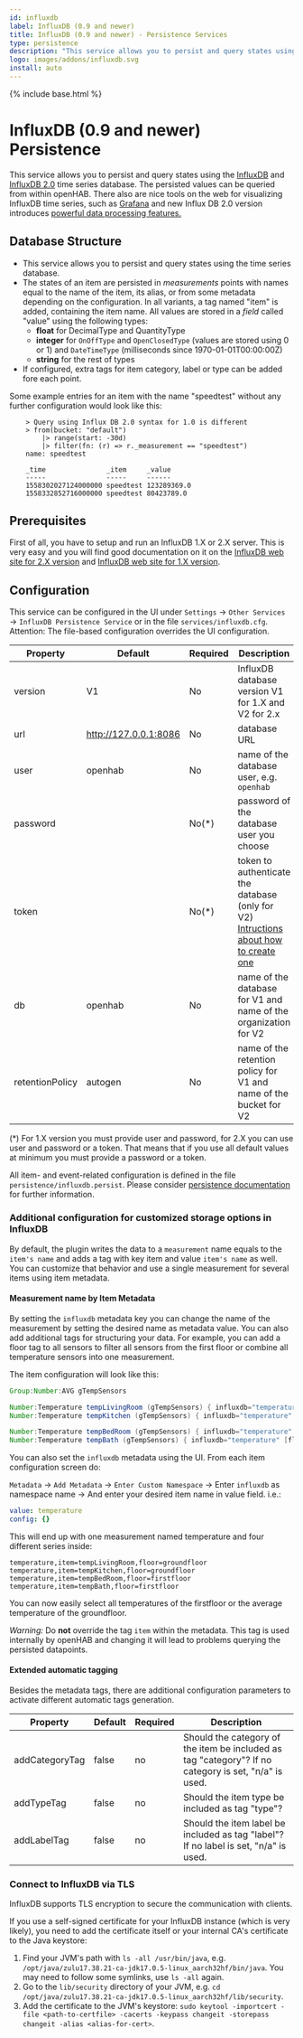 ```yaml
---
id: influxdb
label: InfluxDB (0.9 and newer)
title: InfluxDB (0.9 and newer) - Persistence Services
type: persistence
description: "This service allows you to persist and query states using the [InfluxDB](https://www.influxdata.com/products/influxdb-overview/) and [InfluxDB 2.0](https://v2.docs.influxdata.com/v2.0/) time series database. The persisted values can be queried from within openHAB."
logo: images/addons/influxdb.svg
install: auto
---
```


<!-- Attention authors: Do not edit directly. Please add your changes to the appropriate source repository -->

{% include base.html %}

# InfluxDB (0.9 and newer) Persistence

<AddonLogo />

This service allows you to persist and query states using the [InfluxDB](https://www.influxdata.com/products/influxdb-overview/) and [InfluxDB 2.0](https://v2.docs.influxdata.com/v2.0/) time series database. The persisted values can be queried from within openHAB.
There also are nice tools on the web for visualizing InfluxDB time series, such as [Grafana](https://grafana.com/) and new Influx DB 2.0 version introduces [powerful data processing features.](https://docs.influxdata.com/influxdb/v2.0/process-data/get-started/)

## Database Structure

- This service allows you to persist and query states using the time series database.
- The states of an item are persisted in _measurements_ points with names equal to the name of the item, its alias, or from some metadata depending on the configuration. In all variants, a tag named "item" is added, containing the item name.
  All values are stored in a _field_ called "value" using the following types:
  - **float** for DecimalType and QuantityType
  - **integer** for `OnOffType` and `OpenClosedType` (values are stored using 0 or 1) and `DateTimeType` (milliseconds since 1970-01-01T00:00:00Z)
  - **string** for the rest of types
- If configured, extra tags for item category, label or type can be added fore each point.

Some example entries for an item with the name "speedtest" without any further configuration would look like this:

```flux
    > Query using Influx DB 2.0 syntax for 1.0 is different
    > from(bucket: "default")
        |> range(start: -30d)
        |> filter(fn: (r) => r._measurement == "speedtest")
    name: speedtest

    _time               _item     _value
    -----               -----     ------
    1558302027124000000 speedtest 123289369.0
    1558332852716000000 speedtest 80423789.0
```

## Prerequisites

First of all, you have to setup and run an InfluxDB 1.X or 2.X server.
This is very easy and you will find good documentation on it on the
[InfluxDB web site for 2.X version](https://v2.docs.influxdata.com/v2.0/get-started/) and [InfluxDB web site for 1.X version](https://docs.influxdata.com/influxdb/v1.7/).

## Configuration

This service can be configured in the UI under `Settings` → `Other Services` → `InfluxDB Persistence Service` or in the file `services/influxdb.cfg`.
Attention: The file-based configuration overrides the UI configuration.

| Property        | Default               | Required | Description                                                                                                                                               |
| --------------- | --------------------- | -------- | --------------------------------------------------------------------------------------------------------------------------------------------------------- |
| version         | V1                    | No       | InfluxDB database version V1 for 1.X and V2 for 2.x                                                                                                       |
| url             | <http://127.0.0.1:8086> | No       | database URL                                                                                                                                              |
| user            | openhab               | No       | name of the database user, e.g. `openhab`                                                                                                                 |
| password        |                       | No(\*)   | password of the database user you choose                                                                                                                  |
| token           |                       | No(\*)   | token to authenticate the database (only for V2) [Intructions about how to create one](https://v2.docs.influxdata.com/v2.0/security/tokens/create-token/) |
| db              | openhab               | No       | name of the database for V1 and name of the organization for V2                                                                                           |
| retentionPolicy | autogen               | No       | name of the retention policy for V1 and name of the bucket for V2                                                                                         |

(\*) For 1.X version you must provide user and password, for 2.X you can use user and password or a token. That means
that if you use all default values at minimum you must provide a password or a token.

All item- and event-related configuration is defined in the file `persistence/influxdb.persist`.
Please consider [persistence documentation](https://www.openhab.org/docs/configuration/persistence.html#persistence) for further information.

### Additional configuration for customized storage options in InfluxDB

By default, the plugin writes the data to a `measurement` name equals to the `item's name` and adds a tag with key item and value `item's name` as well.
You can customize that behavior and use a single measurement for several items using item metadata.

#### Measurement name by Item Metadata

By setting the `influxdb` metadata key you can change the name of the measurement by setting the desired name as metadata value.
You can also add additional tags for structuring your data. For example, you can add a floor tag to all sensors to filter all sensors from the first floor or combine all temperature sensors into one measurement.

The item configuration will look like this:

```java
Group:Number:AVG gTempSensors

Number:Temperature tempLivingRoom (gTempSensors) { influxdb="temperature" [floor="groundfloor"] }
Number:Temperature tempKitchen (gTempSensors) { influxdb="temperature" [floor="groundfloor"] }

Number:Temperature tempBedRoom (gTempSensors) { influxdb="temperature" [floor="firstfloor"] }
Number:Temperature tempBath (gTempSensors) { influxdb="temperature" [floor="firstfloor"] }
```

You can also set the `influxdb` metadata using the UI. From each item configuration screen do:

`Metadata` → `Add Metadata` → `Enter Custom Namespace` → Enter `influxdb` as namespace name → And enter your desired item name in value field. i.e.:

```yaml
value: temperature
config: {}
```

This will end up with one measurement named temperature and four different series inside:

```influx
temperature,item=tempLivingRoom,floor=groundfloor
temperature,item=tempKitchen,floor=groundfloor
temperature,item=tempBedRoom,floor=firstfloor
temperature,item=tempBath,floor=firstfloor
```

You can now easily select all temperatures of the firstfloor or the average temperature of the groundfloor.

_Warning:_ Do **not** override the tag `item` within the metadata. This tag is used internally by openHAB and changing it will lead to problems querying the persisted datapoints.

#### Extended automatic tagging

Besides the metadata tags, there are additional configuration parameters to activate different automatic tags generation.

| Property       | Default | Required | Description                                                                                          |
| -------------- | ------- | -------- | ---------------------------------------------------------------------------------------------------- |
| addCategoryTag | false   | no       | Should the category of the item be included as tag "category"? If no category is set, "n/a" is used. |
| addTypeTag     | false   | no       | Should the item type be included as tag "type"?                                                      |
| addLabelTag    | false   | no       | Should the item label be included as tag "label"? If no label is set, "n/a" is used.                 |

### Connect to InfluxDB via TLS

InfluxDB supports TLS encryption to secure the communication with clients.

If you use a self-signed certificate for your InfluxDB instance (which is very likely), you need to add the certificate itself or your internal CA's certificate to the Java keystore:

1. Find your JVM's path with `ls -all /usr/bin/java`, e.g. `/opt/java/zulu17.38.21-ca-jdk17.0.5-linux_aarch32hf/bin/java`. You may need to follow some symlinks, use `ls -all` again.
1. Go to the `lib/security` directory of your JVM, e.g. `cd /opt/java/zulu17.38.21-ca-jdk17.0.5-linux_aarch32hf/lib/security`.
1. Add the certificate to the JVM's keystore: `sudo keytool -importcert -file <path-to-certfile> -cacerts -keypass changeit -storepass changeit -alias <alias-for-cert>`.
